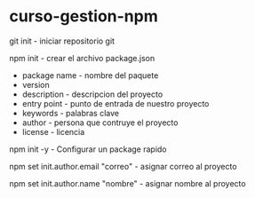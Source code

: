 # curso-gestion-npm

git init - iniciar repositorio git

npm init - crear el archivo package.json

* package name - nombre del paquete
* version
* description - descripcion del proyecto
* entry point  - punto de entrada de nuestro proyecto
* keywords - palabras clave
* author - persona que contruye el proyecto
* license - licencia

npm init -y - Configurar un package rapido

npm set init.author.email "correo" - asignar correo al proyecto

npm set init.author.name "nombre" - asignar nombre al proyecto
